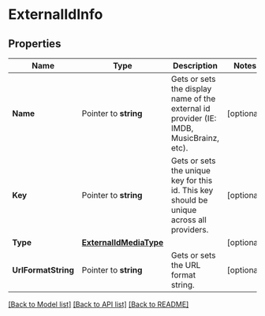 # ExternalIdInfo

## Properties

Name | Type | Description | Notes
------------ | ------------- | ------------- | -------------
**Name** | Pointer to **string** | Gets or sets the display name of the external id provider (IE: IMDB, MusicBrainz, etc). | [optional] 
**Key** | Pointer to **string** | Gets or sets the unique key for this id. This key should be unique across all providers. | [optional] 
**Type** | [**ExternalIdMediaType**](ExternalIdMediaType.md) |  | [optional] 
**UrlFormatString** | Pointer to **string** | Gets or sets the URL format string. | [optional] 

[[Back to Model list]](../README.md#documentation-for-models) [[Back to API list]](../README.md#documentation-for-api-endpoints) [[Back to README]](../README.md)


